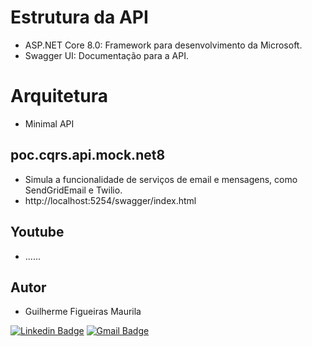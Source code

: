 # Estrutura da API
- ASP.NET Core 8.0: Framework para desenvolvimento da Microsoft.
- Swagger UI: Documentação para a API.

# Arquitetura
- Minimal API

## poc.cqrs.api.mock.net8
- Simula a funcionalidade de serviços de email e mensagens, como SendGridEmail e Twilio.
- http://localhost:5254/swagger/index.html

## Youtube
- ......

## Autor

- Guilherme Figueiras Maurila

[![Linkedin Badge](https://img.shields.io/badge/-Guilherme_Figueiras_Maurila-blue?style=flat-square&logo=Linkedin&logoColor=white&link=https://www.linkedin.com/in/guilherme-maurila)](https://www.linkedin.com/in/guilherme-maurila)
[![Gmail Badge](https://img.shields.io/badge/-gfmaurila@gmail.com-c14438?style=flat-square&logo=Gmail&logoColor=white&link=mailto:gfmaurila@gmail.com)](mailto:gfmaurila@gmail.com)


